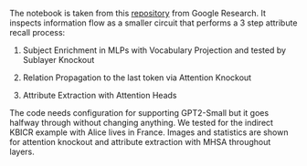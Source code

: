The notebook is taken from this [repository](https://github.com/google-research/google-research/tree/master/dissecting_factual_predictions) from Google Research. It inspects information flow as a smaller circuit that performs a 3 step attribute recall process: 

1. Subject Enrichment in MLPs with Vocabulary Projection and tested by Sublayer Knockout  

2. Relation Propagation to the last token via Attention Knockout

3. Attribute Extraction with Attention Heads

The code needs configuration for supporting GPT2-Small but it goes halfway through without changing anything. We tested for the indirect KBICR example with Alice lives in France. Images and statistics are shown for attention knockout and attribute extraction with MHSA throughout layers.

